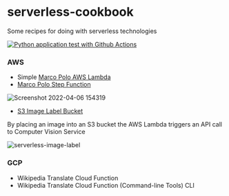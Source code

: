# serverless-cookbook
Some recipes for doing with serverless technologies

[![Python application test with Github Actions](https://github.com/pratik-1/serverless_functions/actions/workflows/python-publish.yml/badge.svg)](https://github.com/pratik-1/serverless_functions/actions/workflows/python-publish.yml)

### AWS
* Simple [Marco Polo AWS Lambda](https://github.com/pratik-1/serverless_functions/blob/master/marco-polo-lambda.py)
* [Marco Polo Step Function](https://github.com/pratik-1/serverless_functions/blob/master/marco-polo-step-function.json)

![Screenshot 2022-04-06 154319](https://user-images.githubusercontent.com/37976329/162001685-6894a9af-a407-4298-b8b7-9df9e9a68d69.jpg)

* [S3 Image Label Bucket](https://github.com/pratik-1/serverless_functions/blob/master/aws-lambda-image-label-s3-trigger.py)

By placing an image into an S3 bucket the AWS Lambda triggers an API call to Computer Vision Service

![serverless-image-label](https://user-images.githubusercontent.com/58792/112540085-26259d00-8d88-11eb-9756-36b608a78fcc.png)



### GCP
* Wikipedia Translate Cloud Function
* Wikipedia Translate Cloud Function (Command-line Tools) CLI
